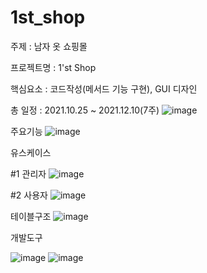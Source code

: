 # 1st_shop
주제 : 남자 옷 쇼핑몰

프로젝트명 : 1'st Shop

핵심요소 : 코드작성(메서드 기능 구현), GUI 디자인

총 일정 : 2021.10.25 ~ 2021.12.10(7주)
![image](https://user-images.githubusercontent.com/99131587/152735033-1eef2836-47fa-4161-8124-052db6c86bb6.png)

주요기능
![image](https://user-images.githubusercontent.com/99131587/152735124-a540d167-5f31-4d7b-bb97-350f4e783535.png)

유스케이스

#1 관리자
![image](https://user-images.githubusercontent.com/99131587/152735728-92842885-125e-40a3-b8e1-9793009832dd.png)

#2 사용자
![image](https://user-images.githubusercontent.com/99131587/152735199-9dc12be5-9306-4c7a-9d58-48c8e0d51402.png)

테이블구조
![image](https://user-images.githubusercontent.com/99131587/152735293-105cd4d1-6ea3-4561-bec7-cb2774cf4e92.png)

개발도구

![image](https://user-images.githubusercontent.com/99131587/152735484-aa31209f-32b7-4580-8ce9-2c61c940f81d.png)
![image](https://user-images.githubusercontent.com/99131587/152735549-5340a926-a13d-4f7e-9724-a27fdf975f63.png)

